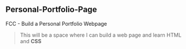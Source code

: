 ## Personal-Portfolio-Page
FCC - Build a Personal Portfolio Webpage

>This will be a space where I can build a web page and learn HTML and <strong>CSS</strong>
